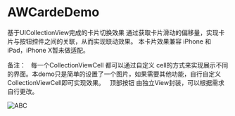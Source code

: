 # AWCardeDemo
基于UICollectionView完成的卡片切换效果
通过获取卡片滑动的偏移量，实现卡片与按钮控件之间的关联，从而实现联动效果。
本卡片效果兼容 iPhone 和 iPad，iPhone X暂未做适配。

备注：
   每一个CollectionViewCell 都可以通过自定义 cell的方式来实现展示不同的界面。本demo只是简单的设置了一个图片，如果需要其他功能，自行自定义CollectionViewCell即可实现效果。
   顶部按钮 由独立View封装，可以根据需求自行更改。
   
   ![ABC](https://github.com/ioswei/AWCardeDemo/blob/master/demo.gif)
